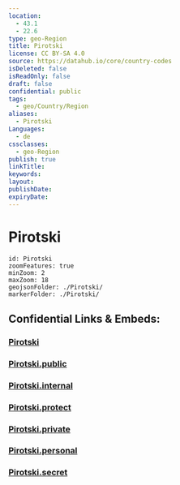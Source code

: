 ```yaml
---
location:
  - 43.1
  - 22.6
type: geo-Region
title: Pirotski
license: CC BY-SA 4.0
source: https://datahub.io/core/country-codes
isDeleted: false
isReadOnly: false
draft: false
confidential: public
tags:
  - geo/Country/Region
aliases:
  - Pirotski
Languages:
  - de
cssclasses:
  - geo-Region
publish: true
linkTitle:
keywords:
layout:
publishDate:
expiryDate:
---
```


# Pirotski

```leaflet
id: Pirotski
zoomFeatures: true 
minZoom: 2 
maxZoom: 18
geojsonFolder: ./Pirotski/
markerFolder: ./Pirotski/
```


## Confidential Links & Embeds: 

### [Pirotski](/_Standards/Earth/Continent/Europe/Europe~South/Serbia/districts~Serbia/Pirotski.md) 

### [Pirotski.public](/_public/Earth/Continent/Europe/Europe~South/Serbia/districts~Serbia/Pirotski.public.md) 

### [Pirotski.internal](/_internal/Earth/Continent/Europe/Europe~South/Serbia/districts~Serbia/Pirotski.internal.md) 

### [Pirotski.protect](/_protect/Earth/Continent/Europe/Europe~South/Serbia/districts~Serbia/Pirotski.protect.md) 

### [Pirotski.private](/_private/Earth/Continent/Europe/Europe~South/Serbia/districts~Serbia/Pirotski.private.md) 

### [Pirotski.personal](/_personal/Earth/Continent/Europe/Europe~South/Serbia/districts~Serbia/Pirotski.personal.md) 

### [Pirotski.secret](/_secret/Earth/Continent/Europe/Europe~South/Serbia/districts~Serbia/Pirotski.secret.md)

